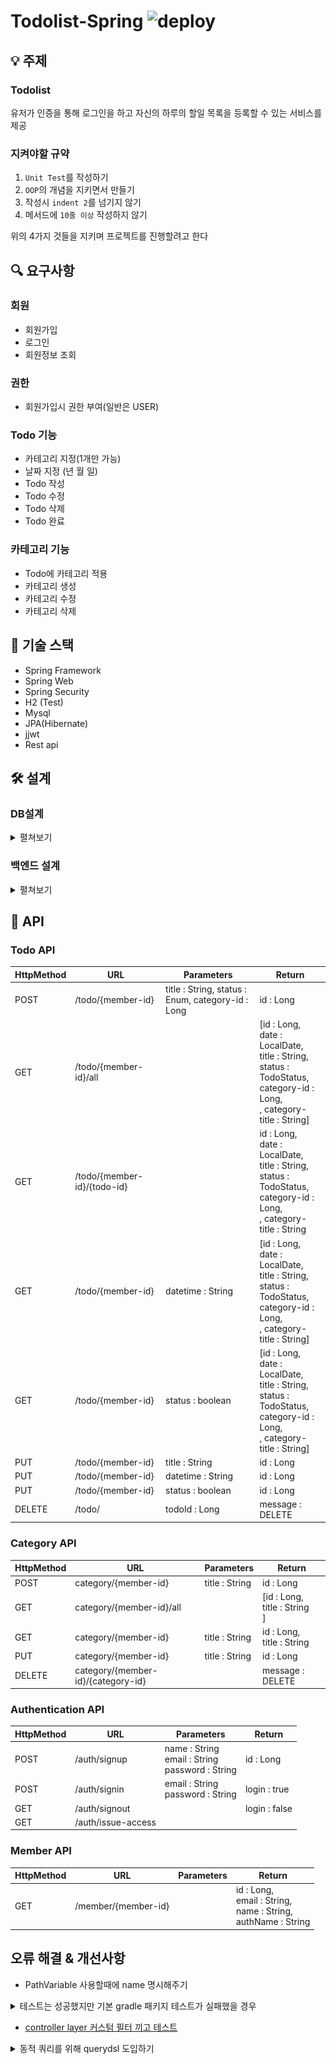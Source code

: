# Todolist-Spring ![deploy](https://travis-ci.com/baek0318/Todolist-Spring.svg?branch=main)

## 💡 주제
### Todolist
유저가 인증을 통해 로그인을 하고 자신의 하루의 할일 목록을 등록할 수 있는 서비스를 제공
### 지켜야할 규약
1. `Unit Test`를 작성하기
2. `OOP`의 개념을 지키면서 만들기
3. 작성시 `indent 2`를 넘기지 않기
4. 메서드에 `10줄 이상` 작성하지 않기

위의 4가지 것들을 지키며 프로젝트를 진행할려고 한다

## 🔍 요구사항
### 회원
- 회원가입
- 로그인
- 회원정보 조회
### 권한
- 회원가입시 권한 부여(일반은 USER)
### Todo 기능
- 카테고리 지정(1개만 가능)
- 날짜 지정 (년 월 일)
- Todo 작성
- Todo 수정
- Todo 삭제
- Todo 완료
### 카테고리 기능
- Todo에 카테고리 적용
- 카테고리 생성
- 카테고리 수정
- 카테고리 삭제

## 🔨 기술 스택
- Spring Framework
- Spring Web
- Spring Security
- H2 (Test)
- Mysql
- JPA(Hibernate)
- jjwt
- Rest api


## 🛠 설계
### DB설계
<details>
<summary>
펼쳐보기
</summary>

![DB](./img/todolist_back.png)
</details>

### 백엔드 설계
<details>
<summary>
펼쳐보기
</summary>

**아키텍처**
![Architecture](./img/Todolist-Architecture-2.png)

**다이어그램**
![Diagram](./img/Todolist-Diagram.png)
</details>

## 📡 API

### Todo API

|HttpMethod|URL|Parameters|Return|
|---|---|---|---|
|POST|/todo/{member-id}|title : String, status : Enum, category-id : Long|id : Long|
|GET|/todo/{member-id}/all| |[id : Long, </br> date : LocalDate, </br> title : String, </br> status : TodoStatus, </br> category-id : Long, </br>, category-title : String]
|GET|/todo/{member-id}/{todo-id}| |id : Long, </br> date : LocalDate, </br> title : String, </br> status : TodoStatus, </br> category-id : Long, </br>, category-title : String| 
|GET|/todo/{member-id}|datetime : String|[id : Long, </br> date : LocalDate, </br> title : String, </br> status : TodoStatus, </br> category-id : Long, </br>, category-title : String]|
|GET|/todo/{member-id}|status : boolean|[id : Long, </br> date : LocalDate, </br> title : String, </br> status : TodoStatus, </br> category-id : Long, </br>, category-title : String]|
|PUT|/todo/{member-id}|title : String|id : Long|
|PUT|/todo/{member-id}|datetime : String|id : Long|
|PUT|/todo/{member-id}|status : boolean|id : Long|
|DELETE|/todo/|todoId : Long|message : DELETE|

### Category API
|HttpMethod|URL|Parameters|Return|
|---|---|---|---|
|POST|category/{member-id}|title : String|id : Long|
|GET|category/{member-id}/all| |[id : Long, </br> title : String </br>]|
|GET|category/{member-id}|title : String|id : Long, </br> title : String </br>|
|PUT|category/{member-id}|title : String|id : Long|
|DELETE|category/{member-id}/{category-id}| |message : DELETE|

### Authentication API
|HttpMethod|URL|Parameters|Return|
|---|---|---|---|
|POST|/auth/signup|name : String</br> email : String</br> password : String|id : Long|
|POST|/auth/signin|email : String</br> password : String|login : true|
|GET|/auth/signout| |login : false|
|GET|/auth/issue-access||

### Member API
|HttpMethod|URL|Parameters|Return|
|---|---|---|---|
|GET|/member/{member-id}| |id : Long, </br> email : String, </br> name : String, </br> authName : String|


## 오류 해결 & 개선사항
- PathVariable 사용할때에 name 명시해주기
<details>
<summary>
테스트는 성공했지만 기본 gradle 패키지 테스트가 실패했을 경우
</summary>

![error](./img/error.png)

위와 같은 에러를 마주칠 경우가 생긴다 물론 각자의 상황마다 다른 에러일 수 있지만 내가 마주친 에러에 대해서 풀어보고자 한다  

![cause](./img/cause.png)

test 상황을 보여주는 index.html에 들어가보면 어디서 에러가 났는지 상세하게 볼 수 있는데  
자세히 살펴보면 잘못된 이름에 클래스 파일이 존재한다는 이야기다  
그래서 gradle의 build 디렉토리에 들어가본다  

![directory](./img/directory.png)

그러면 위의 상황과 같이 2나 3이 붙은 클래스 파일들이 존재하는 것이 보이는데  
위와 같은 문제가 발생하는 이유가 다양할 수 있겠지만  
내가 겪은 바로는 인텔리제이 gradle 설정에서 test할때 gradle을 기본적으로 사용하게 되는데  
테스트 코드 같은 경우는 gradle로 할 경우 항상 새롭게 build 파일에 중복해서 쌓이는 경우가 발생하게 되는데  
그래서 위와 같은 오류가 발생하게 된다  

![solution](./img/solution.png)

위의 사진과 같이 Run tests using 부분을 Gradle -> IntelliJ 로 변경해주면 문제없이 작동되는 것을 볼 수 있다  

</details>

- [controller layer 커스텀 필터 끼고 테스트](https://peachberry0318.tistory.com/32)

<details>
<summary>
동적 쿼리를 위해 querydsl 도입하기
</summary>

### 기존 코드

- **기존 컨트롤러 코드**
```java
@RestController
@RequestMapping("/todo")
public class TodoController {
        
    @GetMapping("/{member-id}")
    public ResponseEntity<TodoResponse.TodoInfoList> getTodoByParam(
            @RequestParam Map<String, String> param,
            @PathVariable(name = "member-id") Long memberId) {
        List<TodoResponse.TodoInfo> result = new ArrayList<>();

        if (param.get("status") != null) {
            List<Todo> todoList = todoService.findTodoByStatus(
                    TodoStatus.valueOf(param.get("status")),
                    memberId);
            result = toTodoInfoList(todoList);
        }
        if (param.get("datetime") != null) {
            List<Todo> todoList = todoService.findTodoByCalendar(
                    LocalDate.parse(
                            param.get("datetime"),
                            DateTimeFormatter.ISO_LOCAL_DATE
                    ),
                    memberId);
            result = toTodoInfoList(todoList);
        }

        return ResponseEntity.ok(new TodoResponse.TodoInfoList(result));
    }
}
```
- **기존 service 코드**
```java
@Service
public class TodoService {

    @Transactional
    public List<Todo> findTodoByStatus(TodoStatus status, Long member_id) {
        return todoRepository.findByStatus(status, member_id);
    }

    @Transactional
    public List<Todo> findTodoByCalendar(LocalDate date, Long member_id) {
        return todoRepository.findByDateTime(date, member_id);
    }
}
```
- **기존 repository 코드**
```java
@Repository
public class TodoRepository {
    /**
     * 완료상태를 가지고 값을 찾는다
     * @param status 찾고 싶은 상태
     * @param member_id 현재 로그인된 member
     * @return 해당하는 todo를 list로 반환한다
     */
    public List<Todo> findByStatus(TodoStatus status, Long member_id) {
        return em.createQuery("select td from Todo td where td.status = :status and td.member.id = :id", Todo.class)
                .setParameter("status", status)
                .setParameter("id", member_id)
                .getResultList();
    }

    /**
     * 날짜 정보를 가지고 todo를 찾는다
     * @param date 찾고 싶은 날짜
     * @param member_id 현재 로그인된 member
     * @return 해당하는 todo를 list로 반환한다
     */
    public List<Todo> findByDateTime(LocalDate date, Long member_id) {
        return em.createQuery("select td from Todo td where td.date =:date and td.member.id = :id", Todo.class)
                .setParameter("date", date)
                .setParameter("id", member_id)
                .getResultList();
    }
}
```
위에 코드를 보시면 아시겠지만 controller 계층에서 null체크를 하고 조건에 따라서 service 계층의 메서드를 부르는 것을 볼 수 있다
조건 별로 service 계층에서 따로 메서드를 분리해서 사용하는 모습도 보인다
이 코드를 한번 querydsl로 동적쿼리를 만들어보고자 한다

### build.gradle 의존성 설치 (gradle 5.0 이상)
```groovy
dependencies {
	compile 'com.querydsl:querydsl-core'
	compile 'com.querydsl:querydsl-jpa'
	annotationProcessor "com.querydsl:querydsl-apt:${dependencyManagement.importedProperties['querydsl.version']}:jpa"
	annotationProcessor 'jakarta.persistence:jakarta.persistence-api'
	annotationProcessor 'jakarta.annotation:jakarta.annotation-api'
}

// 아래로는 QClass들을 담을 패키지 생성을 해주는 코드 
def generated='src/main/generated'
sourceSets {
	main.java.srcDirs += [ generated ]
}

tasks.withType(JavaCompile) {
	options.annotationProcessorGeneratedSourcesDirectory = file(generated)
}

clean.doLast {
	file(generated).deleteDir()
}
```

### 변경 후 코드
- **변경 후 controller 코드**
```java
@RestController
@RequestMapping("/todo")
public class TodoController {

    private final TodoService todoService;

    public TodoController(TodoService todoService) {
        this.todoService = todoService;
    }

    @GetMapping("/{member-id}")
    public ResponseEntity<TodoResponse.TodoInfoList> getTodoByParam(
            @RequestParam Map<String, String> param,
            @PathVariable(name = "member-id") Long memberId) {

        List<Todo> result = todoService.findByDynamicParam(param.get("status"), param.get("datetime"), memberId);

        return ResponseEntity.ok(new TodoResponse.TodoInfoList(toTodoInfoList(result)));
    }
}
```
- **변경 후 service 코드**
```java
@Service
public class TodoService {
    @Transactional
    public List<Todo> findByDynamicParam(String status, String datetime, Long memberId) {

        return todoRepositorySupport.findDynamicQuery(datetime, status, memberId);
    }
}
```
- **변경 후 repository 코드**
```java
@Repository
public class TodoRepositorySupport extends QuerydslRepositorySupport {

    private final JPAQueryFactory queryFactory;

    public TodoRepositorySupport(JPAQueryFactory queryFactory) {
        super(Todo.class);
        this.queryFactory = queryFactory;
    }

    public List<Todo> findDynamicQuery(String date, String status, Long memberId) {
        return queryFactory
                .selectFrom(todo)
                .where(
                        getStatus(status),
                        getDate(date),
                        todo.member.id.eq(memberId)
                )
                .fetch();
    }

    private BooleanExpression getDate(String date) {
        if(date == null) {
            return null;
        }
        return todo.date.eq(LocalDate.parse(date));
    }

    private BooleanExpression getStatus(String status) {
        if(status == null) {
            return null;
        }
        return todo.status.eq(TodoStatus.valueOf(status));
    }
}
```
기존에는 controller에서 null체크를 해주었고 조건에 따라 분리된 service 계층 메서드가 존재했다  
querydsl을 적용한 다음에는 별도의 로직을 controller와 serive에서 해줄 필요없이 마지막 repository에서 처리가 가능하다  


</details>
